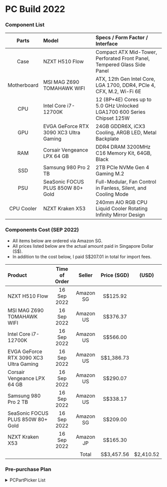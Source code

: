 # PC Build 2022

### Component List

|    Parts    | Model                                  | Specs / Form Factor / Interface                                          |
| :---------: | :------------------------------------- | :----------------------------------------------------------------------- |
|    Case     | NZXT H510 Flow                         | Compact ATX Mid-Tower, Perforated Front Panel, Tempered Glass Side Panel |
| Motherboard | MSI MAG Z690 TOMAHAWK WIFI             | ATX, 12th Gen Intel Core, LGA 1700, DDR4, PCIe 4, CFX, M.2, Wi-Fi 6E     |
|     CPU     | Intel Core i7-12700K                   | 12 (8P+4E) Cores up to 5.0 GHz Unlocked LGA1700 600 Series Chipset 125W  |
|     GPU     | EVGA GeForce RTX 3090 XC3 Ultra Gaming | 24GB GDDR6X, iCX3 Cooling, ARGB LED, Metal Backplate                     |
|     RAM     | Corsair Vengeance LPX 64 GB            | DDR4 DRAM 3200MHz C16 Memory Kit, 64GB, Black                            |
|     SSD     | Samsung 980 Pro 2 TB                   | 2TB PCIe NVMe Gen 4 Gaming M.2                                           |
|     PSU     | SeaSonic FOCUS PLUS 850W 80+ Gold      | Full-Modular, Fan Control in Fanless, Silent, and Cooling Mode           |
| CPU Cooler  | NZXT Kraken X53                        | 240mm AIO RGB CPU Liquid Cooler Rotating Infinity Mirror Design          |

### Components Cost (SEP 2022)

-   All items below are ordered via Amazon SG.
-   All prices listed below are the actual amount paid in Singapore Dollar (S$).
-   In addition to the cost below, I paid S$207.01 in total for import fees.

| Product                                | Time of Order |  Seller   | Price (SGD) |   (USD)   |
| :------------------------------------- | :-----------: | :-------: | :---------: | :-------: |
| NZXT H510 Flow                         |  16 Sep 2022  | Amazon SG |  S$125.92   |           |
| MSI MAG Z690 TOMAHAWK WIFI             |  16 Sep 2022  | Amazon US |  S$376.37   |           |
| Intel Core i7-12700K                   |  16 Sep 2022  | Amazon US |  S$566.00   |           |
| EVGA GeForce RTX 3090 XC3 Ultra Gaming |  16 Sep 2022  | Amazon US | S$1,386.73  |           |
| Corsair Vengeance LPX 64 GB            |  16 Sep 2022  | Amazon US |  S$290.07   |           |
| Samsung 980 Pro 2 TB                   |  16 Sep 2022  | Amazon US |  S$338.17   |           |
| SeaSonic FOCUS PLUS 850W 80+ Gold      |  16 Sep 2022  | Amazon SG |  S$209.00   |           |
| NZXT Kraken X53                        |  16 Sep 2022  | Amazon JP |  S$165.30   |           |
|                                        |               |   Total   | S$3,457.56  | $2,410.52 |

### Pre-purchase Plan

<details>
  <summary>PCPartPicker List</summary>
  
Generated by [PCPartPicker](https://pcpartpicker.com) 2022-09-13

| Type             | Item                                                                                                                                                                                                                     | Price               |
| :--------------- | :----------------------------------------------------------------------------------------------------------------------------------------------------------------------------------------------------------------------- | :------------------ |
| **CPU**          | [Intel Core i7-12700KF 3.6 GHz 12-Core Processor](https://pcpartpicker.com/product/YDM48d/intel-core-i7-12700kf-36-ghz-8-core-processor-bx8071512700kf)                                                                  | $321.99 @ Best Buy  |
| **CPU Cooler**   | [NZXT Kraken X53 73.11 CFM Liquid CPU Cooler](https://pcpartpicker.com/product/PVfFf7/nzxt-kraken-x53-7311-cfm-liquid-cpu-cooler-rl-krx53-01)                                                                            | $129.99 @ GameStop  |
| **Motherboard**  | [MSI MAG Z690 TOMAHAWK WIFI DDR4 ATX LGA1700 Motherboard](https://pcpartpicker.com/product/X6mmP6/msi-mag-z690-tomahawk-wifi-ddr4-atx-lga1700-motherboard-mag-z690-tomahawk-wifi-ddr4)                                   | $256.89 @ Amazon    |
| **Memory**       | [Corsair Vengeance LPX 64 GB (2 x 32 GB) DDR4-3200 CL16 Memory](https://pcpartpicker.com/product/k2mFf7/corsair-vengeance-lpx-64-gb-2-x-32-gb-ddr4-3200-memory-cmk64gx4m2e3200c16)                                       | $204.99 @ Amazon    |
| **Storage**      | [Samsung 980 Pro 2 TB M.2-2280 NVME Solid State Drive](https://pcpartpicker.com/product/f3cRsY/samsung-980-pro-2-tb-m2-2280-nvme-solid-state-drive-mz-v8p2t0bam)                                                         | $240.58 @ Amazon    |
| **Video Card**   | [EVGA GeForce RTX 3090 24 GB FTW3 ULTRA GAMING Video Card](https://pcpartpicker.com/product/PG848d/evga-geforce-rtx-3090-24-gb-ftw3-ultra-gaming-video-card-24g-p5-3987-kr)                                              | $999.99 @ Newegg    |
| **Case**         | [NZXT H510 Flow ATX Mid Tower Case](https://pcpartpicker.com/product/yM2WGX/nzxt-h510-flow-atx-mid-tower-case-ca-h52fb-01)                                                                                               | $89.99 @ Amazon     |
| **Power Supply** | [SeaSonic FOCUS PLUS 850 Gold 850 W 80+ Gold Certified Fully Modular ATX Power Supply](https://pcpartpicker.com/product/jWFXsY/seasonic-focus-plus-gold-850w-80-gold-certified-fully-modular-atx-power-supply-ssr-850fx) | $149.99 @ B&H       |
|                  |                                                                                                                                                                                                                          | Total: **$2394.41** |

</details>
